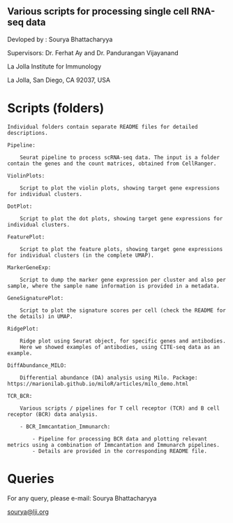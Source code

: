 
Various scripts for processing single cell RNA-seq data
-----------------------------------------------------

Devloped by : Sourya Bhattacharyya

Supervisors: Dr. Ferhat Ay and Dr. Pandurangan Vijayanand

La Jolla Institute for Immunology

La Jolla, San Diego, CA 92037, USA


Scripts (folders)
==================

	Individual folders contain separate README files for detailed descriptions.

	Pipeline:

		Seurat pipeline to process scRNA-seq data. The input is a folder contain the genes and the count matrices, obtained from CellRanger.

	ViolinPlots:

		Script to plot the violin plots, showing target gene expressions for individual clusters.

	DotPlot:

		Script to plot the dot plots, showing target gene expressions for individual clusters.

	FeaturePlot:

		Script to plot the feature plots, showing target gene expressions for individual clusters (in the complete UMAP).

	MarkerGeneExp:

		Script to dump the marker gene expression per cluster and also per sample, where the sample name information is provided in a metadata.

	GeneSignaturePlot:

		Script to plot the signature scores per cell (check the README for the details) in UMAP.

	RidgePlot:

		Ridge plot using Seurat object, for specific genes and antibodies.
		Here we showed examples of antibodies, using CITE-seq data as an example.

	DiffAbundance_MILO:

		Differential abundance (DA) analysis using Milo. Package: https://marionilab.github.io/miloR/articles/milo_demo.html

	TCR_BCR:

		Various scripts / pipelines for T cell receptor (TCR) and B cell receptor (BCR) data analysis.

		- BCR_Immcantation_Immunarch:

			- Pipeline for processing BCR data and plotting relevant metrics using a combination of Immcantation and Immunarch pipelines. 
			- Details are provided in the corresponding README file.



Queries
=======

For any query, please e-mail:
Sourya Bhattacharyya

sourya@lji.org
